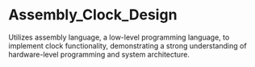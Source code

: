 # Assembly_Clock_Design
Utilizes assembly language, a low-level programming language, to implement clock functionality, demonstrating a strong understanding of hardware-level programming and system architecture.
